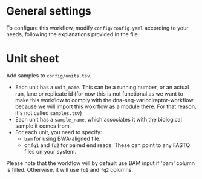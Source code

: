 # General settings
To configure this workflow, modify ``config/config.yaml`` according to your needs, following the explanations provided in the file.

# Unit sheet

Add samples to `config/units.tsv`.
* Each unit has a `unit_name`. This can be a running number, or an actual run, lane or replicate id (for now this is not functional as we want to make this workflow to comply with the dna-seq-varlociraptor-workflow because we will import this wokrflow as a module there. For that reason, it's not called `samples.tsv`)
* Each unit has a `sample_name`, which associates it with the biological sample it comes from.
* For each unit, you need to specify:
  * `bam` for using BWA-aligned file.
  * or,`fq1` and `fq2` for paired end reads. These can point to any FASTQ files on your system.

Please note that the workflow will by default use BAM input if 'bam' column is filled. Otherwise, it will use `fq1` and `fq2` columns.

